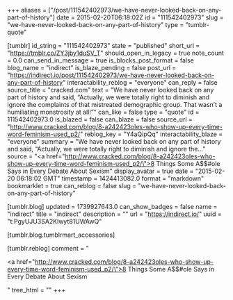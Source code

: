 +++
aliases = ["/post/111542402973/we-have-never-looked-back-on-any-part-of-history"]
date = 2015-02-20T06:18:02Z
id = "111542402973"
slug = "we-have-never-looked-back-on-any-part-of-history"
type = "tumblr-quote"

[tumblr]
id_string = "111542402973"
state = "published"
short_url = "https://tmblr.co/ZY3jby1duSV_T"
should_open_in_legacy = true
note_count = 0.0
can_send_in_message = true
is_blocks_post_format = false
blog_name = "indirect"
is_blaze_pending = false
post_url = "https://indirect.io/post/111542402973/we-have-never-looked-back-on-any-part-of-history"
interactability_reblog = "everyone"
can_reply = false
source_title = "cracked.com"
text = "We have never looked back on any part of history and said, &ldquo;Actually, we were totally right to diminish and ignore the complaints of that mistreated demographic group. That wasn&rsquo;t a humiliating monstrosity at all!&rdquo;"
can_like = false
type = "quote"
id = 111542402973.0
is_blazed = false
can_blaze = false
source_url = "http://www.cracked.com/blog/8-a242423oles-who-show-up-every-time-word-feminism-used_p2/"
reblog_key = "Y4aQipQq"
interactability_blaze = "everyone"
summary = "We have never looked back on any part of history and said, “Actually, we were totally right to diminish and ignore the..."
source = "<a href=\"http://www.cracked.com/blog/8-a242423oles-who-show-up-every-time-word-feminism-used_p2/\">8 Things Some A$$#ole Says in Every Debate About Sexism</a>"
display_avatar = true
date = "2015-02-20 06:18:02 GMT"
timestamp = 1424413082.0
format = "markdown"
bookmarklet = true
can_reblog = false
slug = "we-have-never-looked-back-on-any-part-of-history"

[tumblr.blog]
updated = 1739927643.0
can_show_badges = false
name = "indirect"
title = "indirect"
description = ""
url = "https://indirect.io/"
uuid = "t:PgyUJU3SA2Klwyt81UWAwQ"

[tumblr.blog.tumblrmart_accessories]

[tumblr.reblog]
comment = "<p><a href=\"http://www.cracked.com/blog/8-a242423oles-who-show-up-every-time-word-feminism-used_p2/\">8 Things Some A$$#ole Says in Every Debate About Sexism</a></p>"
tree_html = ""
+++
